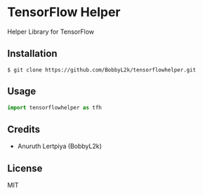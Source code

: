 # TensorFlow Helper

Helper Library for TensorFlow

## Installation

```
$ git clone https://github.com/BobbyL2k/tensorflowhelper.git
```

## Usage

```python
import tensorflowhelper as tfh
```

## Credits

* Anuruth Lertpiya (BobbyL2k)

## License

MIT